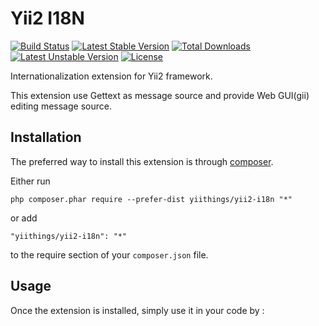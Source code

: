 Yii2 I18N
=========
[![Build Status](https://travis-ci.org/yiithings/yii2-i18n.svg)](https://travis-ci.org/yiithings/yii2-i18n)
[![Latest Stable Version](https://poser.pugx.org/yiithings/yii2-i18n/v/stable.svg)](https://packagist.org/packages/yiithings/yii2-i18n) 
[![Total Downloads](https://poser.pugx.org/yiithings/yii2-i18n/downloads.svg)](https://packagist.org/packages/yiithings/yii2-i18n) 
[![Latest Unstable Version](https://poser.pugx.org/yiithings/yii2-i18n/v/unstable.svg)](https://packagist.org/packages/yiithings/yii2-i18n)
[![License](https://poser.pugx.org/yiithings/yii2-i18n/license.svg)](https://packagist.org/packages/yiithings/yii2-i18n)

Internationalization extension for Yii2 framework.

This extension use Gettext as message source and provide Web GUI(gii) editing message source.

Installation
------------

The preferred way to install this extension is through [composer](http://getcomposer.org/download/).

Either run

```
php composer.phar require --prefer-dist yiithings/yii2-i18n "*"
```

or add

```
"yiithings/yii2-i18n": "*"
```

to the require section of your `composer.json` file.


Usage
-----

Once the extension is installed, simply use it in your code by  :
